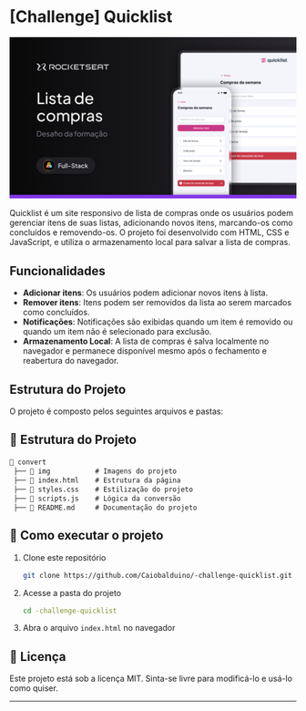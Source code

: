 # [Challenge] Quicklist

![Cover](img/Cover.png)

Quicklist é um site responsivo de lista de compras onde os usuários podem gerenciar itens de suas listas, adicionando novos itens, marcando-os como concluídos e removendo-os. O projeto foi desenvolvido com HTML, CSS e JavaScript, e utiliza o armazenamento local para salvar a lista de compras.

## Funcionalidades

- **Adicionar itens**: Os usuários podem adicionar novos itens à lista.
- **Remover itens**: Itens podem ser removidos da lista ao serem marcados como concluídos.
- **Notificações**: Notificações são exibidas quando um item é removido ou quando um item não é selecionado para exclusão.
- **Armazenamento Local**: A lista de compras é salva localmente no navegador e permanece disponível mesmo após o fechamento e reabertura do navegador.

## Estrutura do Projeto

O projeto é composto pelos seguintes arquivos e pastas:

## 📂 Estrutura do Projeto

```plaintext
📂 convert
 ├── 📁 img           # Imagens do projeto
 ├── 📄 index.html    # Estrutura da página
 ├── 📄 styles.css    # Estilização do projeto
 ├── 📄 scripts.js    # Lógica da conversão
 ├── 📄 README.md     # Documentação do projeto
```

 ## 🔧 Como executar o projeto

1. Clone este repositório
   ```sh
   git clone https://github.com/Caiobalduino/-challenge-quicklist.git
   ```
2. Acesse a pasta do projeto
   ```sh
   cd -challenge-quicklist
   ```
3. Abra o arquivo `index.html` no navegador

## 📝 Licença

Este projeto está sob a licença MIT. Sinta-se livre para modificá-lo e usá-lo como quiser.

---
